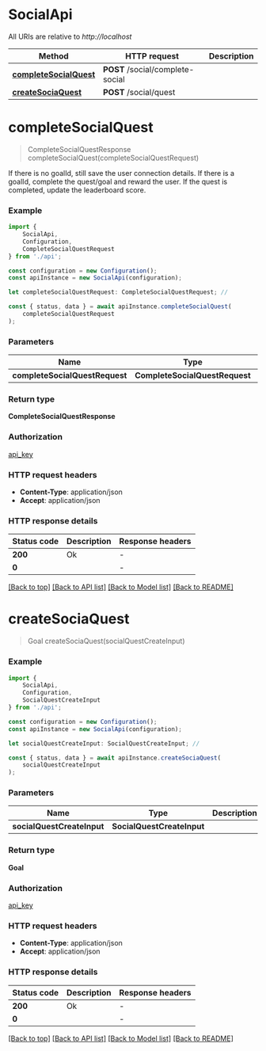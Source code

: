 # SocialApi

All URIs are relative to *http://localhost*

|Method | HTTP request | Description|
|------------- | ------------- | -------------|
|[**completeSocialQuest**](#completesocialquest) | **POST** /social/complete-social | |
|[**createSociaQuest**](#createsociaquest) | **POST** /social/quest | |

# **completeSocialQuest**
> CompleteSocialQuestResponse completeSocialQuest(completeSocialQuestRequest)

If there is no goalId, still save the user connection details. If there is a goalId, complete the quest/goal and reward the user. If the quest is completed, update the leaderboard score.

### Example

```typescript
import {
    SocialApi,
    Configuration,
    CompleteSocialQuestRequest
} from './api';

const configuration = new Configuration();
const apiInstance = new SocialApi(configuration);

let completeSocialQuestRequest: CompleteSocialQuestRequest; //

const { status, data } = await apiInstance.completeSocialQuest(
    completeSocialQuestRequest
);
```

### Parameters

|Name | Type | Description  | Notes|
|------------- | ------------- | ------------- | -------------|
| **completeSocialQuestRequest** | **CompleteSocialQuestRequest**|  | |


### Return type

**CompleteSocialQuestResponse**

### Authorization

[api_key](../README.md#api_key)

### HTTP request headers

 - **Content-Type**: application/json
 - **Accept**: application/json


### HTTP response details
| Status code | Description | Response headers |
|-------------|-------------|------------------|
|**200** | Ok |  -  |
|**0** |  |  -  |

[[Back to top]](#) [[Back to API list]](../README.md#documentation-for-api-endpoints) [[Back to Model list]](../README.md#documentation-for-models) [[Back to README]](../README.md)

# **createSociaQuest**
> Goal createSociaQuest(socialQuestCreateInput)


### Example

```typescript
import {
    SocialApi,
    Configuration,
    SocialQuestCreateInput
} from './api';

const configuration = new Configuration();
const apiInstance = new SocialApi(configuration);

let socialQuestCreateInput: SocialQuestCreateInput; //

const { status, data } = await apiInstance.createSociaQuest(
    socialQuestCreateInput
);
```

### Parameters

|Name | Type | Description  | Notes|
|------------- | ------------- | ------------- | -------------|
| **socialQuestCreateInput** | **SocialQuestCreateInput**|  | |


### Return type

**Goal**

### Authorization

[api_key](../README.md#api_key)

### HTTP request headers

 - **Content-Type**: application/json
 - **Accept**: application/json


### HTTP response details
| Status code | Description | Response headers |
|-------------|-------------|------------------|
|**200** | Ok |  -  |
|**0** |  |  -  |

[[Back to top]](#) [[Back to API list]](../README.md#documentation-for-api-endpoints) [[Back to Model list]](../README.md#documentation-for-models) [[Back to README]](../README.md)

